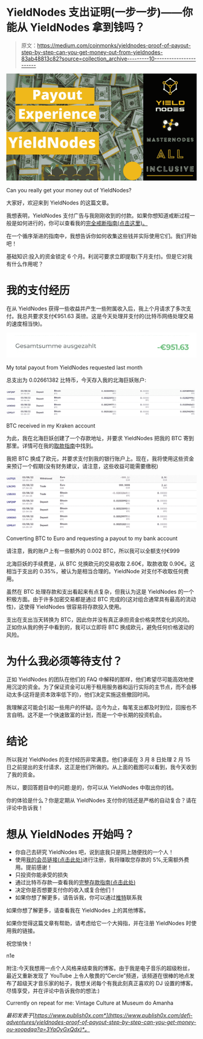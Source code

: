 # YieldNodes 支出证明(一步一步)——你能从 YieldNodes 拿到钱吗？

> 原文：<https://medium.com/coinmonks/yieldnodes-proof-of-payout-step-by-step-can-you-get-money-out-from-yieldnodes-83ab48813c82?source=collection_archive---------10----------------------->

![](img/bd0021faddfc3cf0ee305dba4a4fac58.png)

Can you really get your money out of YieldNodes?

大家好，欢迎来到 YieldNodes 的这篇文章。

我想表明，YieldNodes 支付广告与我刚刚收到的付款。如果你想知道戒断过程一般是如何进行的，你可以查看我的[完全戒断指南(点击这里)。](https://www.publish0x.com/defi-adventures/yieldnodes-full-withdraw-guide-how-to-harvest-your-yields-xnxdgdz)

在一个循序渐进的指南中，我想告诉你如何收集这些钱并实际使用它们。我们开始吧！

基础知识:投入的资金锁定 6 个月。利润可要求立即提取(下月支付)。但是它对我有什么作用呢？

# 我的支付经历

在从 YieldNodes 获得一些收益并产生一些附属收入后，我上个月请求了多次支付。我总共要求支付€951.63 英镑。这是今天处理并支付的(比特币网络处理交易的速度相当快)。

![](img/f8cbfd35aaf0ac387c8dd3a85748d12c.png)

My total payout from YieldNodes requested last month

总支出为 0.02661382 比特币，今天存入我的北海巨妖账户:

![](img/b6d20f39b4f1fa7aa7ca3fda0d5efe42.png)

BTC received in my Kraken account

为此，我在北海巨妖创建了一个存款地址，并要求 YieldNodes 把我的 BTC 寄到那里。详情可在我的[取款指南](https://www.publish0x.com/defi-adventures/yieldnodes-full-withdraw-guide-how-to-harvest-your-yields-xnxdgdz)中找到。

我把 BTC 换成了欧元，并要求支付到我的银行账户上。现在，我将使用这些资金来预订一个假期(没有财务建议，请注意，这些收益可能需要缴税)

![](img/2ba581772014c096891ec303925dd562.png)

Converting BTC to Euro and requesting a payout to my bank account

请注意，我的账户上有一些额外的 0.002 BTC，所以我可以全额支付€999

北海巨妖的手续费是，从 BTC 兑换欧元的交易收取 2.60€，取款收取 0.90€。这相当于支出的 0.35%，被认为是相当合理的。YieldNode 对支付不收取任何费用。

虽然在 BTC 处理存款和支出看起来有点复杂，但我认为这是 YieldNodes 的一个积极方面。由于许多加密交易都是通过 BTC 完成的(这对组合通常具有最高的流动性)，这使得 YieldNodes 很容易将存款投入使用。

支出在支出当天转换为 BTC，因此你并没有真正承担资金价格突然变化的风险。正如你从我的例子中看到的，我可以立即将 BTC 换成欧元，避免任何价格波动的风险。

# 为什么我必须等待支付？

正如 YieldNodes 的团队在他们的 FAQ 中解释的那样，他们希望尽可能高效地使用沉淀的资金。为了保证资金可以用于租用服务器和运行实际的主节点，而不会移动太多(这将是资本效率低下的)，他们决定实施这些撤回时间。

我理解这可能会引起一些用户的怀疑。迄今为止，每笔支出都及时到位，回报也不言自明。这不是一个快速致富的计划，而是一个中长期的投资机会。

# 结论

所以我对 YieldNodes 的支付经历非常满意。他们承诺在 3 月 8 日处理 2 月 15 日之前提出的支付请求，这正是他们所做的。从上面的截图可以看到，我今天收到了我的资金。

所以，要回答题目中的问题:是的，你可以从 YieldNodes 中取出你的钱。

你的体验是什么？你是定期从 YieldNodes 支付你的钱还是严格的自动复合？请在评论中告诉我！

# 想从 YieldNodes 开始吗？

*   你自己去研究 YieldNodes 吧，说到底我只是网上随便找的一个人！
*   使用[我的会员链接(点击此处)](https://yieldnodes.com/?a=MyKawjWO4Aj6qAW&trk=publish0x)进行注册，我将赚取您存款的 5%,无需额外费用。提前感谢！
*   只投资你能承受的损失
*   通过比特币存款—查看我的[完整存款指南(点击此处)](https://www.publish0x.com/defi-adventures/yieldnodes-step-by-step-deposit-guide-use-bitcoin-wallet-kra-xlzrqxp)
*   决定你是否想要支付你的收入或复合他们！
*   如果你想了解更多，请告诉我，你可以通过[推特](https://twitter.com/n1ce34007134)联系我

如果你想了解更多，请查看我在 YieldNodes 上的其他博客。

如果你觉得这篇文章有帮助，请考虑给它一个大拇指，并在注册 YieldNodes 时使用我的链接。

祝您愉快！

n1e

附注:今天我想用一点个人风格来结束我的博客。由于我是电子音乐的超级粉丝，最近又重新发现了 YouTube 上令人敬畏的“Cercle”频道，该频道在很棒的地点发布了超级天才音乐家的帖子，我想关闭每个有我此刻真正喜欢的 DJ 设置的博客。尽情享受，并在评论中告诉我你的想法:)

Currently on repeat for me: Vintage Culture at Museum do Amanha

*最初发表于*[*https://www.publish0x.com*](https://www.publish0x.com/defi-adventures/yieldnodes-proof-of-payout-step-by-step-can-you-get-money-ou-xoopdqq?a=3YaOyGxQdx)*。*
